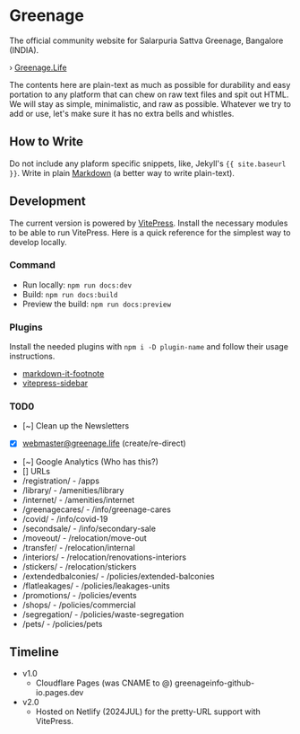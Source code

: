 # Greenage

The official community website for Salarpuria Sattva Greenage, Bangalore (INDIA).

› [Greenage.Life](https://greenage.life)

The contents here are plain-text as much as possible for durability and easy portation to any platform that can chew on raw text files and spit out HTML. We will stay as simple, minimalistic, and raw as possible. Whatever we try to add or use, let's make sure it has no extra bells and whistles.

## How to Write

Do not include any plaform specific snippets, like, Jekyll's `{{ site.baseurl }}`. Write in plain [Markdown](https://en.wikipedia.org/wiki/Markdown) (a better way to write plain-text).

## Development

The current version is powered by [VitePress](https://vitepress.dev). Install the necessary modules to be able to run VitePress. Here is a quick reference for the simplest way to develop locally.

### Command

- Run locally: `npm run docs:dev`
- Build: `npm run docs:build`
- Preview the build: `npm run docs:preview`

### Plugins

Install the needed plugins with `npm i -D plugin-name` and follow their usage instructions.

- [markdown-it-footnote](https://github.com/markdown-it/markdown-it-footnote)
- [vitepress-sidebar](https://github.com/jooy2/vitepress-sidebar)

### T0D0

- [~] Clean up the Newsletters
- [x] webmaster@greenage.life (create/re-direct)
- [~] Google Analytics (Who has this?)
- [] URLs
- /registration/ - /apps
- /library/ - /amenities/library
- /internet/ - /amenities/internet
- /greenagecares/ - /info/greenage-cares
- /covid/ - /info/covid-19
- /secondsale/ - /info/secondary-sale
- /moveout/ - /relocation/move-out
- /transfer/ - /relocation/internal
- /interiors/ - /relocation/renovations-interiors
- /stickers/ - /relocation/stickers
- /extendedbalconies/ - /policies/extended-balconies
- /flatleakages/ - /policies/leakages-units
- /promotions/ - /policies/events
- /shops/ - /policies/commercial
- /segregation/ - /policies/waste-segregation
- /pets/ - /policies/pets

## Timeline

- v1.0
	+ Cloudflare Pages (was CNAME to @) greenageinfo-github-io.pages.dev
- v2.0
	+ Hosted on Netlify (2024JUL) for the pretty-URL support with VitePress.